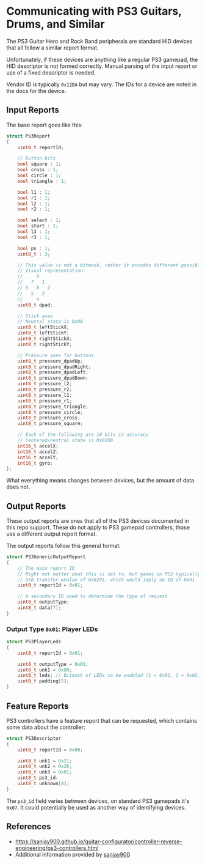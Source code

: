 # Communicating with PS3 Guitars, Drums, and Similar

The PS3 Guitar Hero and Rock Band peripherals are standard HID devices that all follow a similar report format.

Unfortunately, if these devices are anything like a regular PS3 gamepad, the HID descriptor is not formed correctly. Manual parsing of the input report or use of a fixed descriptor is needed.

Vendor ID is typically `0x12BA` but may vary. The IDs for a device are noted in the docs for the device.

## Input Reports

The base report goes like this:

```cpp
struct Ps3Report
{
    uint8_t reportId;

    // Button bits
    bool square : 1;
    bool cross : 1;
    bool circle : 1;
    bool triangle : 1;

    bool l1 : 1;
    bool r1 : 1;
    bool l2 : 1;
    bool r2 : 1;

    bool select : 1;
    bool start : 1;
    bool l3 : 1;
    bool r3 : 1;

    bool ps : 1;
    uint8_t : 3;

    // This value is not a bitmask, rather it encodes different possible states as individual numbers.
    // Visual representation:
    //     0
    //   7   1
    // 6   8   2
    //   5   3
    //     4 
    uint8_t dpad;

    // Stick axes
    // Neutral state is 0x80
    uint8_t leftStickX;
    uint8_t leftStickY;
    uint8_t rightStickX;
    uint8_t rightStickY;

    // Pressure axes for buttons
    uint8_t pressure_dpadUp;
    uint8_t pressure_dpadRight;
    uint8_t pressure_dpadLeft;
    uint8_t pressure_dpadDown;
    uint8_t pressure_l2;
    uint8_t pressure_r2;
    uint8_t pressure_l1;
    uint8_t pressure_r1;
    uint8_t pressure_triangle;
    uint8_t pressure_circle;
    uint8_t pressure_cross;
    uint8_t pressure_square;

    // Each of the following are 10 bits in accuracy
    // Centered/neutral state is 0x0200
    int16_t accelX;
    int16_t accelZ;
    int16_t accelY;
    int16_t gyro;
};
```

What everything means changes between devices, but the amount of data does not.

## Output Reports

These output reports are ones that all of the PS3 devices documented in this repo support. These do not apply to PS3 gamepad controllers, those use a different output report format.

The output reports follow this general format:

```cpp
struct PS3GenericOutputReport
{
    // The main report ID
    // Might not matter what this is set to, but games on PS3 typically send these with a
    // USB transfer wValue of 0x0201, which would imply an ID of 0x01
    uint8_t reportId = 0x01;

    // A secondary ID used to determine the type of request
    uint8_t outputType;
    uint8_t data[7];
}
```

### Output Type `0x01`: Player LEDs

```cpp
struct PS3PlayerLeds
{
    uint8_t reportId = 0x01;

    uint8_t outputType = 0x01;
    uint8_t unk1 = 0x08;
    uint8_t leds; // Bitmask of LEDs to be enabled (1 = 0x01, 2 = 0x02, 3 = 0x04, 4 = 0x08, all off = 0x00)
    uint8_t padding[5];
}
```

## Feature Reports

PS3 controllers have a feature report that can be requested, which contains some data about the controller:

```cpp
struct PS3Descriptor
{
    uint8_t reportId = 0x00;

    uint8_t unk1 = 0x21;
    uint8_t unk2 = 0x26;
    uint8_t unk3 = 0x01;
    uint8_t ps3_id;
    uint8_t unknown[4];
}
```

The `ps3_id` field varies between devices, on standard PS3 gamepads it's `0x07`. It could potentially be used as another way of identifying devices.

## References

- https://sanjay900.github.io/guitar-configurator/controller-reverse-engineering/ps3-controllers.html
- Additional information provided by [sanjay900](https://github.com/sanjay900)
